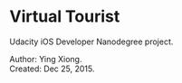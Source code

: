 Virtual Tourist
===============

Udacity iOS Developer Nanodegree project.


Author: Ying Xiong.  
Created: Dec 25, 2015.
